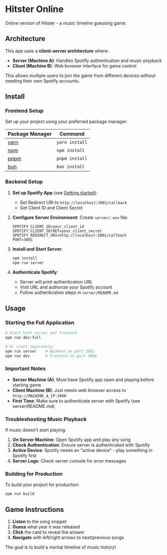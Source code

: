 # Hitster Online

Online version of Hitster - a music timeline guessing game.

## Architecture

This app uses a **client-server architecture** where:

- **Server (Machine A)**: Handles Spotify authentication and music playback
- **Client (Machine B)**: Web browser interface for game control

This allows multiple users to join the game from different devices without needing their own Spotify accounts.

## Install

### Frontend Setup

Set up your project using your preferred package manager:

| Package Manager                                               | Command        |
|---------------------------------------------------------------|----------------|
| [yarn](https://yarnpkg.com/getting-started)                   | `yarn install` |
| [npm](https://docs.npmjs.com/cli/v7/commands/npm-install)     | `npm install`  |
| [pnpm](https://pnpm.io/installation)                          | `pnpm install` |
| [bun](https://bun.sh/#getting-started)                        | `bun install`  |

### Backend Setup

1. **Set up Spotify App** (see [Getting started](https://developer.spotify.com/documentation/web-api/tutorials/getting-started)):
   - Set Redirect URI to `http://localhost:3001/callback`
   - Get Client ID and Client Secret

2. **Configure Server Environment**:
   Create `server/.env` file:
   ```env
   SPOTIFY_CLIENT_ID=your_client_id
   SPOTIFY_CLIENT_SECRET=your_client_secret
   SPOTIFY_REDIRECT_URI=http://localhost:3001/callback
   PORT=3001
   ```

3. **Install and Start Server**:
   ```bash
   npm install
   npm run server
   ```

4. **Authenticate Spotify**:
   - Server will print authentication URL
   - Visit URL and authorize your Spotify account
   - Follow authentication steps in `server/README.md`

## Usage

### Starting the Full Application

```bash
# Start both server and frontend
npm run dev:full

# Or start separately:
npm run server    # Backend on port 3001
npm run dev       # Frontend on port 3000
```

### Important Notes

- **Server Machine (A)**: Must have Spotify app open and playing before starting game
- **Client Machine (B)**: Just needs web browser access to `http://MACHINE_A_IP:3000`
- **First Time**: Make sure to authenticate server with Spotify (see server/README.md)

### Troubleshooting Music Playback

If music doesn't start playing:

1. **On Server Machine**: Open Spotify app and play any song
2. **Check Authentication**: Ensure server is authenticated with Spotify
3. **Active Device**: Spotify needs an "active device" - play something in Spotify first
4. **Server Logs**: Check server console for error messages

### Building for Production

To build your project for production:

```bash
npm run build
```

## Game Instructions

1. **Listen** to the song snippet
2. **Guess** what year it was released
3. **Click** the card to reveal the answer
4. **Navigate** with left/right arrows to next/previous songs

The goal is to build a mental timeline of music history!
